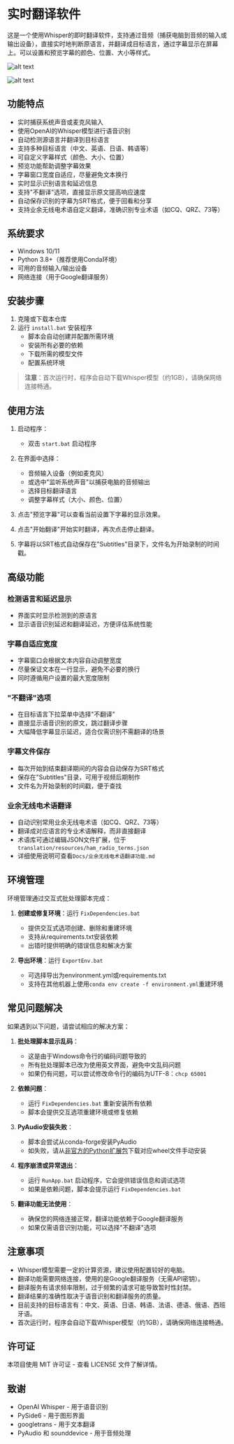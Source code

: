 # 实时翻译软件

这是一个使用Whisper的即时翻译软件，支持通过音频（捕获电脑到音频的输入或输出设备），直接实时地判断原语言，并翻译成目标语言，通过字幕显示在屏幕上。可以设置和预览字幕的颜色、位置、大小等样式。

![alt text](screenshot/screenshot01.png)

![alt text](screenshot/screenshot02.jpg)

## 功能特点

- 实时捕获系统声音或麦克风输入
- 使用OpenAI的Whisper模型进行语音识别
- 自动检测源语言并翻译到目标语言
- 支持多种目标语言（中文、英语、日语、韩语等）
- 可自定义字幕样式（颜色、大小、位置）
- 预览功能帮助调整字幕效果
- 字幕窗口宽度自适应，尽量避免文本换行
- 实时显示识别语言和延迟信息
- 支持"不翻译"选项，直接显示原文提高响应速度
- 自动保存识别的字幕为SRT格式，便于回看和分享
- 支持业余无线电术语自定义翻译，准确识别专业术语（如CQ、QRZ、73等）

## 系统要求

- Windows 10/11
- Python 3.8+（推荐使用Conda环境）
- 可用的音频输入/输出设备
- 网络连接（用于Google翻译服务）

## 安装步骤

1. 克隆或下载本仓库
2. 运行 `install.bat` 安装程序
   - 脚本会自动创建并配置所需环境
   - 安装所有必要的依赖
   - 下载所需的模型文件
   - 配置系统环境

> **注意**：首次运行时，程序会自动下载Whisper模型（约1GB），请确保网络连接畅通。

## 使用方法

1. 启动程序：
   - 双击 `start.bat` 启动程序

2. 在界面中选择：
   - 音频输入设备（例如麦克风）
   - 或选中"监听系统声音"以捕获电脑的音频输出
   - 选择目标翻译语言
   - 调整字幕样式（大小、颜色、位置）

3. 点击"预览字幕"可以查看当前设置下字幕的显示效果。

4. 点击"开始翻译"开始实时翻译，再次点击停止翻译。

5. 字幕将以SRT格式自动保存在"Subtitles"目录下，文件名为开始录制的时间戳。

## 高级功能

### 检测语言和延迟显示

- 界面实时显示检测到的原语言
- 显示语音识别延迟和翻译延迟，方便评估系统性能

### 字幕自适应宽度

- 字幕窗口会根据文本内容自动调整宽度
- 尽量保证文本在一行显示，避免不必要的换行
- 同时遵循用户设置的最大宽度限制

### "不翻译"选项

- 在目标语言下拉菜单中选择"不翻译"
- 直接显示语音识别的原文，跳过翻译步骤
- 大幅降低字幕显示延迟，适合仅需识别不需翻译的场景

### 字幕文件保存

- 每次开始到结束翻译期间的内容会自动保存为SRT格式
- 保存在"Subtitles"目录，可用于视频后期制作
- 文件名为开始录制的时间戳，便于查找

### 业余无线电术语翻译

- 自动识别常用业余无线电术语（如CQ、QRZ、73等）
- 翻译成对应语言的专业术语解释，而非直接翻译
- 术语库可通过编辑JSON文件扩展，位于`translation/resources/ham_radio_terms.json`
- 详细使用说明可查看`Docs/业余无线电术语翻译功能.md`

## 环境管理

环境管理通过交互式批处理脚本完成：

1. **创建或修复环境**：运行 `FixDependencies.bat`
   - 提供交互式选项创建、删除和重建环境
   - 支持从requirements.txt安装依赖
   - 出错时提供明确的错误信息和解决方案

2. **导出环境**：运行 `ExportEnv.bat`
   - 可选择导出为environment.yml或requirements.txt
   - 支持在其他机器上使用`conda env create -f environment.yml`重建环境

## 常见问题解决

如果遇到以下问题，请尝试相应的解决方案：

1. **批处理脚本显示乱码**：
   - 这是由于Windows命令行的编码问题导致的
   - 所有批处理脚本已改为使用英文界面，避免中文乱码问题
   - 如果仍有问题，可以尝试修改命令行的编码为UTF-8：`chcp 65001`

2. **依赖问题**：
   - 运行 `FixDependencies.bat` 重新安装所有依赖
   - 脚本会提供交互选项重建环境或修复依赖

3. **PyAudio安装失败**：
   - 脚本会尝试从conda-forge安装PyAudio
   - 如失败，请从[非官方的Python扩展包](https://www.lfd.uci.edu/~gohlke/pythonlibs/#pyaudio)下载对应wheel文件手动安装

4. **程序崩溃或异常退出**：
   - 运行 `RunApp.bat` 启动程序，它会提供错误信息和调试选项
   - 如果是依赖问题，脚本会提示运行 `FixDependencies.bat`

5. **翻译功能无法使用**：
   - 确保您的网络连接正常，翻译功能依赖于Google翻译服务
   - 如果仅需语音识别功能，可以选择"不翻译"选项

## 注意事项

- Whisper模型需要一定的计算资源，建议使用配置较好的电脑。
- 翻译功能需要网络连接，使用的是Google翻译服务（无需API密钥）。
- 翻译服务有请求频率限制，过于频繁的请求可能导致暂时性封禁。
- 翻译结果的准确性取决于语音识别和翻译服务的质量。
- 目前支持的目标语言有：中文、英语、日语、韩语、法语、德语、俄语、西班牙语。
- 首次运行时，程序会自动下载Whisper模型（约1GB），请确保网络连接畅通。

## 许可证

本项目使用 MIT 许可证 - 查看 LICENSE 文件了解详情。

## 致谢

- OpenAI Whisper - 用于语音识别
- PySide6 - 用于图形界面
- googletrans - 用于文本翻译
- PyAudio 和 sounddevice - 用于音频处理 
